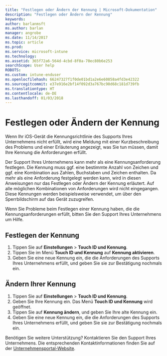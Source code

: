 ```yaml
---
title: "Festlegen oder Ändern der Kennung | Microsoft-Dokumentation"
description: "Festlegen oder Ändern der Kennung"
keywords: 
author: barlanmsft
ms.author: barlan
manager: angrobe
ms.date: 11/14/2017
ms.topic: article
ms.prod: 
ms.service: microsoft-intune
ms.technology: 
ms.assetid: 365f72a6-564d-4cbd-8f0a-70ec80b6e253
searchScope: User help
ROBOTS: 
ms.custom: intune-enduser
ms.openlocfilehash: 66247327f1f0de01bd1a2e6e60858a4fd3e42322
ms.sourcegitcommit: e37e916e2bf14f092d3a767bc90d68c181d739fb
ms.translationtype: HT
ms.contentlocale: de-DE
ms.lasthandoff: 01/03/2018
---
```

# <a name="set-or-change-your-passcode"></a>Festlegen oder Ändern der Kennung

Wenn Ihr iOS-Gerät die Kennungsrichtlinie des Supports Ihres Unternehmens nicht erfüllt, wird eine Meldung mit einer Kurzbeschreibung des Problems und einer Erläuterung angezeigt, was Sie tun müssen, damit Ihre Kennung die Anforderungen erfüllt.

Der Support Ihres Unternehmens kann mehr als eine Kennungsanforderung festlegen. Die Kennung muss ggf. eine bestimmte Anzahl von Zeichen und ggf. eine Kombination aus Zahlen, Buchstaben und Zeichen enthalten. Da mehr als eine Anforderung festgelegt werden kann, wird in diesen Anweisungen nur das Festlegen oder Ändern der Kennung erläutert. Auf alle möglichen Kombinationen von Anforderungen wird nicht eingegangen. Diese Kennungen werden beispielsweise verwendet, um über den Sperrbildschirm auf das Gerät zuzugreifen.

Wenn Sie Probleme beim Festlegen einer Kennung haben, die die Kennungsanforderungen erfüllt, bitten Sie den Support Ihres Unternehmens um Hilfe.

## <a name="set-your-passcode"></a>Festlegen der Kennung

1. Tippen Sie auf **Einstellungen** > **Touch ID und Kennung**.
2. Tippen Sie im Menü **Touch ID und Kennung** auf **Kennung aktivieren**.
3. Geben Sie eine neue Kennung ein, die die Anforderungen des Supports Ihres Unternehmens erfüllt, und geben Sie sie zur Bestätigung nochmals ein.

## <a name="change-your-passcode"></a>Ändern Ihrer Kennung

1. Tippen Sie auf **Einstellungen** > **Touch ID und Kennung**.
2. Geben Sie Ihre Kennung ein. Das Menü **Touch ID und Kennung** wird geöffnet.
2. Tippen Sie auf **Kennung ändern**, und geben Sie Ihre alte Kennung ein.
3. Geben Sie eine neue Kennung ein, die die Anforderungen des Supports Ihres Unternehmens erfüllt, und geben Sie sie zur Bestätigung nochmals ein.

Benötigen Sie weitere Unterstützung? Kontaktieren Sie den Support Ihres Unternehmens. Die entsprechenden Kontaktinformationen finden Sie auf der [Unternehmensportal-Website](https://portal.manage.microsoft.com#HelpDeskDialog).
